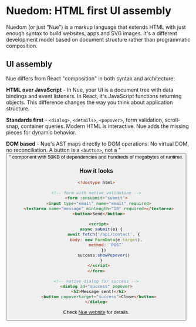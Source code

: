 
# Nuedom: HTML first UI assembly
Nuedom (or just "Nue") is a markup language that extends HTML with just enough syntax to build websites, apps and SVG images. It's a different development model based on document structure rather than programmatic composition.

## UI assembly
Nue differs from React "composition" in both syntax and architecture:

**HTML over JavaScript** - In Nue, your UI is a document tree with data bindings and event listeners. In React, it's JavaScript functions returning objects. This difference changes the way you think about application structure.

**Standards first** - `<dialog>`, `<details>`, `<popover>`, form validation, scroll-snap, container queries. Modern HTML is interactive. Nue adds the missing pieces for dynamic behavior.

**DOM based** - Nue's AST maps directly to DOM operations. No virtual DOM, no reconciliation. A button is a `<button>`, not a "<Button>" component with 50KB of dependencies and hundreds of megabytes of runtime.

### How it looks

```html
<!doctype html>

<!-- form with native validation -->
<form :onsubmit="submit">
  <input type="email" name="email" required>
  <textarea name="message" minlength="10" required></textarea>
  <button>Send</button>

  <script>
    async submit(e) {
      await fetch('/api/contact', {
        body: new FormData(e.target),
        method: 'POST'
      })
      success.showPopover()
    }
  </script>
</form>

<!-- native dialog for success -->
<dialog id="success" popover>
  <h2>Message sent!</h2>
  <button popovertarget="success">Close</button>
</dialog>
```

Check [Nue website](https://nuejs.org/docs/nuedom) for details.
